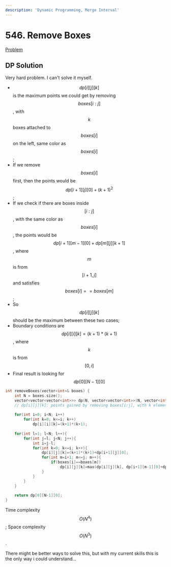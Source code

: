 ```yaml
---
description: 'Dynamic Programming, Merge Interval'
---
```


# 546. Remove Boxes

[Problem](https://leetcode.com/problems/remove-boxes/)

## DP Solution

Very hard problem. I can't solve it myself.

- $$dp[i][j][k]$$ is the maximum points we could get by removing $$boxes[i:j]$$, with $$k$$ boxes attached to $$boxes[i]$$ on the left, same color as $$boxes[i]$$;
- If we remove $$boxes[i]$$ first, then the points would be $$dp[i+1][j][0]+(k+1)^2$$;
- If we check if there are boxes inside $$[i:j]$$, with the same color as $$boxes[i]$$, the points would be $$dp[i+1][m-1][0]+dp[m][j][k+1]$$, where $$m$$ is from $$[i+1, j]$$ and satisfies $$boxes[i]==boxes[m]$$;
- So $$dp[i][j][k]$$ should be the maximum between these two cases;
- Boundary conditions are $$dp[i][i][k]=(k+1)*(k+1)$$, where $$k$$ is from $$[0,i]$$
- Final result is looking for $$dp[0][N-1][0]$$

```cpp
int removeBoxes(vector<int>& boxes) {
    int N = boxes.size();
    vector<vector<vector<int>>> dp(N, vector<vector<int>>(N, vector<int>(N,0)));
    // dp[i][j][k]: points gained by removing boxes[i:j], with k elements before boxes[i] that has the same color as boxes[i];
    
    for(int i=0; i<N; i++)
        for(int k=0; k<=i; k++)
            dp[i][i][k]=(k+1)*(k+1);
    
    for(int l=1; l<N; l++){
        for(int j=l; j<N; j++){
            int i=j-l;
            for(int k=0; k<=i; k++){
                dp[i][j][k]=(k+1)*(k+1)+dp[i+1][j][0];
                for(int m=i+1; m<=j; m++){
                    if(boxes[i]==boxes[m])
                        dp[i][j][k]=max(dp[i][j][k], dp[i+1][m-1][0]+dp[m][j][k+1]);
                }
            }
        }
    }
    
    return dp[0][N-1][0];
}
```

Time complexity $$O(N^4)$$; Space complexity $$O(N^3)$$. 

There might be better ways to solve this, but with my current skills this is the only way i could understand...
